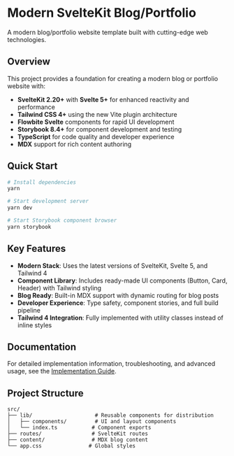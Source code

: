 # Modern SvelteKit Blog/Portfolio

A modern blog/portfolio website template built with cutting-edge web technologies.

## Overview

This project provides a foundation for creating a modern blog or portfolio website with:

- **SvelteKit 2.20+** with **Svelte 5+** for enhanced reactivity and performance
- **Tailwind CSS 4+** using the new Vite plugin architecture
- **Flowbite Svelte** components for rapid UI development
- **Storybook 8.4+** for component development and testing
- **TypeScript** for code quality and developer experience
- **MDX** support for rich content authoring

## Quick Start

```bash
# Install dependencies
yarn

# Start development server
yarn dev

# Start Storybook component browser
yarn storybook
```

## Key Features

- **Modern Stack**: Uses the latest versions of SvelteKit, Svelte 5, and Tailwind 4
- **Component Library**: Includes ready-made UI components (Button, Card, Header) with Tailwind styling
- **Blog Ready**: Built-in MDX support with dynamic routing for blog posts
- **Developer Experience**: Type safety, component stories, and full build pipeline
- **Tailwind 4 Integration**: Fully implemented with utility classes instead of inline styles

## Documentation

For detailed implementation information, troubleshooting, and advanced usage, see the [Implementation Guide](./CLAUDE.md).

## Project Structure

```
src/
├── lib/                    # Reusable components for distribution
│   ├── components/         # UI and layout components
│   └── index.ts           # Component exports
├── routes/                # SvelteKit routes
├── content/               # MDX blog content
└── app.css               # Global styles
```

